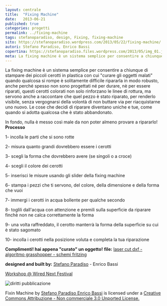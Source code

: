 ```yaml
---
layout: centrale
title:  "Fixing Machine"
date:   2013-06-21
published: true
categories: progetti
permalink: ../fixing-machine
tags: stefanoparadiso, design, Fixing, fixing-machine
sito: https://stefanoparadiso.wordpress.com/2013/05/22/fixing-machine/
autori: Stefano Paradiso, Enrico Bassi
copertina: https://stefanoparadiso.files.wordpress.com/2013/05/img_01.jpg?w=710&h=348
meta: La fixing machine è un sistema semplice per consentire a chiunque di stampare dei piccoli cerotti in plastica con cui "curare gli oggetti malati"
---
```

La fixing machine è un sistema semplice per consentire a chiunque di stampare dei piccoli cerotti in plastica con cui "curare gli oggetti malati" quando qualcosa si rompe è solitamente difficile ripararla in modo robusto, anche perché spesso non sono progettati né per durare, nè per essere riparati, questi cerotti colorati non solo rinforzano le linee di rottura, ma servono anche a raccontare che quel pezzo è stato riparato, per renderlo visibile, senza vergognarsi della volontà di non buttare via per riacquistarne uno nuovo. Le cose che decidi di riparare diventano uniche e tue, come quando si adotta qualcosa che è stato abbandonato.

In fondo, nulla è messo così male da non poter almeno provare a ripararlo!
**Processo**

1- incolla le parti che si sono rotte

2- misura quanto grandi dovrebbero essere i cerotti

3- scegli la forma che dovrebbero avere (se singoli o a croce)

4- scegli il colore dei cerotti

5- inserisci le misure usando gli slider della fixing machine

6- stampa i pezzi che ti servono, del colore, della dimensione e della forma che vuoi

7- immergi i cerotti in acqua bollente per qualche secondo

8- toglili dall'acqua con attenzione e premili sulla superficie da riparare finchè non ne calca correttamente la forma

9- una volta raffreddato, il cerotto manterrà la forma della superficie su cui è stato sagomato

10-  incolla i cerotti nella posizione voluta e completa la tua riparazione

**Complimenti! hai appena "curato" un oggetto!**
**file:** [laser cut dxf - algoritmo grasshopper - schemi fritzing](https://github.com/paDIYs/Fixing_Machine)

**designed and built by:** [Stefano Paradiso](http://stefanoparadiso.wordpress.com/) - Enrico Bassi

[Workshop @ Wired Next Festival](http://mag.wired.it/2013/05/13/wired-next-fest-milano-54267582.html)

![diritti pubblicazione](https://i2.wp.com/i.creativecommons.org/l/by-nc/3.0/88x31.png)

Fixin Machine by [Stefano Paradiso Enrico Bassi](https://vimeo.com/66688026) is licensed under a [Creative Commons Attribuzione - Non commerciale 3.0 Unported License.](http://creativecommons.org/licenses/by-nc/3.0/deed.it)
